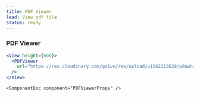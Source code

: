 ```yaml
---
title: PDF Viewer
lead: View pdf file
status: ready
---
```


### PDF Viewer

```.jsx
<View height={600}>
  <PDFViewer
    url="https://res.cloudinary.com/go1vn/raw/upload/v1562213629/p8awhdl5btkrayrwt23u.pdf"
  />
</View>
```

```!jsx
<ComponentDoc component="PDFViewerProps" />
```
